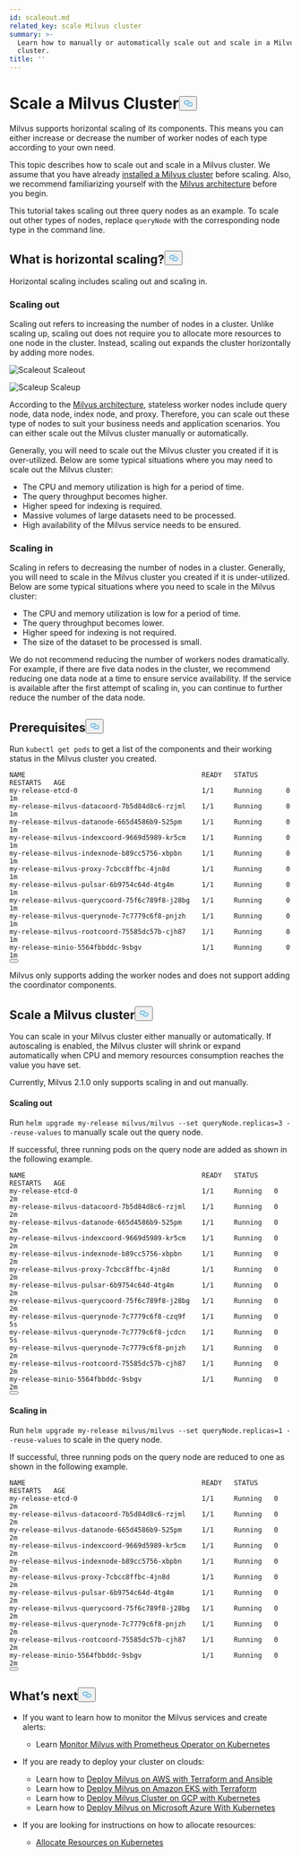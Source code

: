 ```yaml
---
id: scaleout.md
related_key: scale Milvus cluster
summary: >-
  Learn how to manually or automatically scale out and scale in a Milvus
  cluster.
title: ''
---
```

<h1 id="Scale-a-Milvus-Cluster" class="common-anchor-header">Scale a Milvus Cluster<button data-href="#Scale-a-Milvus-Cluster" class="anchor-icon" translate="no">
      <svg translate="no"
        aria-hidden="true"
        focusable="false"
        height="20"
        version="1.1"
        viewBox="0 0 16 16"
        width="16"
      >
        <path
          fill="#0092E4"
          fill-rule="evenodd"
          d="M4 9h1v1H4c-1.5 0-3-1.69-3-3.5S2.55 3 4 3h4c1.45 0 3 1.69 3 3.5 0 1.41-.91 2.72-2 3.25V8.59c.58-.45 1-1.27 1-2.09C10 5.22 8.98 4 8 4H4c-.98 0-2 1.22-2 2.5S3 9 4 9zm9-3h-1v1h1c1 0 2 1.22 2 2.5S13.98 12 13 12H9c-.98 0-2-1.22-2-2.5 0-.83.42-1.64 1-2.09V6.25c-1.09.53-2 1.84-2 3.25C6 11.31 7.55 13 9 13h4c1.45 0 3-1.69 3-3.5S14.5 6 13 6z"
        ></path>
      </svg>
    </button></h1><p>Milvus supports horizontal scaling of its components. This means you can either increase or decrease  the number of worker nodes of each type according to your own need.</p>
<p>This topic describes how to scale out and scale in a Milvus cluster. We assume that you have already <a href="/docs/it/install_cluster-helm.md">installed a Milvus cluster</a> before scaling. Also, we recommend familiarizing yourself with the <a href="/docs/it/architecture_overview.md">Milvus architecture</a> before you begin.</p>
<p>This tutorial takes scaling out three query nodes as an example. To scale out other types of nodes, replace <code translate="no">queryNode</code> with the corresponding node type in the command line.</p>
<h2 id="What-is-horizontal-scaling" class="common-anchor-header">What is horizontal scaling?<button data-href="#What-is-horizontal-scaling" class="anchor-icon" translate="no">
      <svg translate="no"
        aria-hidden="true"
        focusable="false"
        height="20"
        version="1.1"
        viewBox="0 0 16 16"
        width="16"
      >
        <path
          fill="#0092E4"
          fill-rule="evenodd"
          d="M4 9h1v1H4c-1.5 0-3-1.69-3-3.5S2.55 3 4 3h4c1.45 0 3 1.69 3 3.5 0 1.41-.91 2.72-2 3.25V8.59c.58-.45 1-1.27 1-2.09C10 5.22 8.98 4 8 4H4c-.98 0-2 1.22-2 2.5S3 9 4 9zm9-3h-1v1h1c1 0 2 1.22 2 2.5S13.98 12 13 12H9c-.98 0-2-1.22-2-2.5 0-.83.42-1.64 1-2.09V6.25c-1.09.53-2 1.84-2 3.25C6 11.31 7.55 13 9 13h4c1.45 0 3-1.69 3-3.5S14.5 6 13 6z"
        ></path>
      </svg>
    </button></h2><p>Horizontal scaling includes scaling out and scaling in.</p>
<h3 id="Scaling-out" class="common-anchor-header">Scaling out</h3><p>Scaling out refers to increasing the number of nodes in a cluster. Unlike scaling up, scaling out does not require you to allocate more resources to one node in the cluster. Instead, scaling out expands the cluster horizontally by adding more nodes.</p>
<p>
  <span class="img-wrapper">
    <img translate="no" src="/docs/v2.2.x/assets/scale_out.jpg" alt="Scaleout" class="doc-image" id="scaleout" />
    <span>Scaleout</span>
  </span>
</p>
<p>
  <span class="img-wrapper">
    <img translate="no" src="/docs/v2.2.x/assets/scale_up.jpg" alt="Scaleup" class="doc-image" id="scaleup" />
    <span>Scaleup</span>
  </span>
</p>
<p>According to the <a href="/docs/it/architecture_overview.md">Milvus architecture</a>, stateless worker nodes include query node, data node, index node, and proxy. Therefore, you can scale out these type of nodes to suit your business needs and application scenarios. You can either scale out the Milvus cluster manually or automatically.</p>
<p>Generally, you will need to scale out the Milvus cluster you created if it is over-utilized. Below are some typical situations where you may need to scale out the Milvus cluster:</p>
<ul>
<li>The CPU and memory utilization is high for a period of time.</li>
<li>The query throughput becomes higher.</li>
<li>Higher speed for indexing is required.</li>
<li>Massive volumes of large datasets need to be processed.</li>
<li>High availability of the Milvus service needs to be ensured.</li>
</ul>
<h3 id="Scaling-in" class="common-anchor-header">Scaling in</h3><p>Scaling in refers to decreasing the number of nodes in a cluster. Generally, you will need to scale in the Milvus cluster you created if it is under-utilized. Below are some typical situations where you need to scale in the Milvus cluster:</p>
<ul>
<li>The CPU and memory utilization is low for a period of time.</li>
<li>The query throughput becomes lower.</li>
<li>Higher speed for indexing is not required.</li>
<li>The size of the dataset to be processed is small.</li>
</ul>
<div class="alert note">
We do not recommend reducing the number of workers nodes dramatically. For example, if there are five data nodes in the cluster, we recommend reducing one data node at a time to ensure service availability. If the service is available after the first attempt of scaling in, you can continue to further reduce the number of the data node.
</div>
<h2 id="Prerequisites" class="common-anchor-header">Prerequisites<button data-href="#Prerequisites" class="anchor-icon" translate="no">
      <svg translate="no"
        aria-hidden="true"
        focusable="false"
        height="20"
        version="1.1"
        viewBox="0 0 16 16"
        width="16"
      >
        <path
          fill="#0092E4"
          fill-rule="evenodd"
          d="M4 9h1v1H4c-1.5 0-3-1.69-3-3.5S2.55 3 4 3h4c1.45 0 3 1.69 3 3.5 0 1.41-.91 2.72-2 3.25V8.59c.58-.45 1-1.27 1-2.09C10 5.22 8.98 4 8 4H4c-.98 0-2 1.22-2 2.5S3 9 4 9zm9-3h-1v1h1c1 0 2 1.22 2 2.5S13.98 12 13 12H9c-.98 0-2-1.22-2-2.5 0-.83.42-1.64 1-2.09V6.25c-1.09.53-2 1.84-2 3.25C6 11.31 7.55 13 9 13h4c1.45 0 3-1.69 3-3.5S14.5 6 13 6z"
        ></path>
      </svg>
    </button></h2><p>Run <code translate="no">kubectl get pods</code> to get a list of the components and their working status in the Milvus cluster you created.</p>
<pre><code translate="no">NAME                                            READY   STATUS       RESTARTS   AGE
my-release-etcd-0                               1/1     Running      0          1m
my-release-milvus-datacoord-7b5d84d8c6-rzjml    1/1     Running      0          1m
my-release-milvus-datanode-665d4586b9-525pm     1/1     Running      0          1m
my-release-milvus-indexcoord-9669d5989-kr5cm    1/1     Running      0          1m
my-release-milvus-indexnode-b89cc5756-xbpbn     1/1     Running      0          1m
my-release-milvus-proxy-7cbcc8ffbc-4jn8d        1/1     Running      0          1m
my-release-milvus-pulsar-6b9754c64d-4tg4m       1/1     Running      0          1m
my-release-milvus-querycoord-75f6c789f8-j28bg   1/1     Running      0          1m
my-release-milvus-querynode-7c7779c6f8-pnjzh    1/1     Running      0          1m
my-release-milvus-rootcoord-75585dc57b-cjh87    1/1     Running      0          1m
my-release-minio-5564fbbddc-9sbgv               1/1     Running      0          1m 
<button class="copy-code-btn"></button></code></pre>
<div class="alert note">
Milvus only supports adding the worker nodes and does not support adding the coordinator components.
</div>
<h2 id="Scale-a-Milvus-cluster" class="common-anchor-header">Scale a Milvus cluster<button data-href="#Scale-a-Milvus-cluster" class="anchor-icon" translate="no">
      <svg translate="no"
        aria-hidden="true"
        focusable="false"
        height="20"
        version="1.1"
        viewBox="0 0 16 16"
        width="16"
      >
        <path
          fill="#0092E4"
          fill-rule="evenodd"
          d="M4 9h1v1H4c-1.5 0-3-1.69-3-3.5S2.55 3 4 3h4c1.45 0 3 1.69 3 3.5 0 1.41-.91 2.72-2 3.25V8.59c.58-.45 1-1.27 1-2.09C10 5.22 8.98 4 8 4H4c-.98 0-2 1.22-2 2.5S3 9 4 9zm9-3h-1v1h1c1 0 2 1.22 2 2.5S13.98 12 13 12H9c-.98 0-2-1.22-2-2.5 0-.83.42-1.64 1-2.09V6.25c-1.09.53-2 1.84-2 3.25C6 11.31 7.55 13 9 13h4c1.45 0 3-1.69 3-3.5S14.5 6 13 6z"
        ></path>
      </svg>
    </button></h2><p>You can scale in your Milvus cluster either manually or automatically. If autoscaling is enabled, the Milvus cluster will shrink or expand automatically when CPU and memory resources consumption reaches the value you have set.</p>
<p>Currently, Milvus 2.1.0 only supports scaling in and out manually.</p>
<h4 id="Scaling-out" class="common-anchor-header">Scaling out</h4><p>Run <code translate="no">helm upgrade my-release milvus/milvus --set queryNode.replicas=3 --reuse-values</code> to manually scale out the query node.</p>
<p>If successful, three running pods on the query node are added as shown in the following example.</p>
<pre><code translate="no">NAME                                            READY   STATUS    RESTARTS   AGE
my-release-etcd-0                               1/1     Running   0          2m
my-release-milvus-datacoord-7b5d84d8c6-rzjml    1/1     Running   0          2m
my-release-milvus-datanode-665d4586b9-525pm     1/1     Running   0          2m
my-release-milvus-indexcoord-9669d5989-kr5cm    1/1     Running   0          2m
my-release-milvus-indexnode-b89cc5756-xbpbn     1/1     Running   0          2m
my-release-milvus-proxy-7cbcc8ffbc-4jn8d        1/1     Running   0          2m
my-release-milvus-pulsar-6b9754c64d-4tg4m       1/1     Running   0          2m
my-release-milvus-querycoord-75f6c789f8-j28bg   1/1     Running   0          2m
my-release-milvus-querynode-7c7779c6f8-czq9f    1/1     Running   0          5s
my-release-milvus-querynode-7c7779c6f8-jcdcn    1/1     Running   0          5s
my-release-milvus-querynode-7c7779c6f8-pnjzh    1/1     Running   0          2m
my-release-milvus-rootcoord-75585dc57b-cjh87    1/1     Running   0          2m
my-release-minio-5564fbbddc-9sbgv               1/1     Running   0          2m
<button class="copy-code-btn"></button></code></pre>
<h4 id="Scaling-in" class="common-anchor-header">Scaling in</h4><p>Run <code translate="no">helm upgrade my-release milvus/milvus --set queryNode.replicas=1 --reuse-values</code> to scale in the query node.</p>
<p>If successful, three running pods on the query node are reduced to one as shown in the following example.</p>
<pre><code translate="no">NAME                                            READY   STATUS    RESTARTS   AGE
my-release-etcd-0                               1/1     Running   0          2m
my-release-milvus-datacoord-7b5d84d8c6-rzjml    1/1     Running   0          2m
my-release-milvus-datanode-665d4586b9-525pm     1/1     Running   0          2m
my-release-milvus-indexcoord-9669d5989-kr5cm    1/1     Running   0          2m
my-release-milvus-indexnode-b89cc5756-xbpbn     1/1     Running   0          2m
my-release-milvus-proxy-7cbcc8ffbc-4jn8d        1/1     Running   0          2m
my-release-milvus-pulsar-6b9754c64d-4tg4m       1/1     Running   0          2m
my-release-milvus-querycoord-75f6c789f8-j28bg   1/1     Running   0          2m
my-release-milvus-querynode-7c7779c6f8-pnjzh    1/1     Running   0          2m
my-release-milvus-rootcoord-75585dc57b-cjh87    1/1     Running   0          2m
my-release-minio-5564fbbddc-9sbgv               1/1     Running   0          2m
<button class="copy-code-btn"></button></code></pre>
<h2 id="Whats-next" class="common-anchor-header">What’s next<button data-href="#Whats-next" class="anchor-icon" translate="no">
      <svg translate="no"
        aria-hidden="true"
        focusable="false"
        height="20"
        version="1.1"
        viewBox="0 0 16 16"
        width="16"
      >
        <path
          fill="#0092E4"
          fill-rule="evenodd"
          d="M4 9h1v1H4c-1.5 0-3-1.69-3-3.5S2.55 3 4 3h4c1.45 0 3 1.69 3 3.5 0 1.41-.91 2.72-2 3.25V8.59c.58-.45 1-1.27 1-2.09C10 5.22 8.98 4 8 4H4c-.98 0-2 1.22-2 2.5S3 9 4 9zm9-3h-1v1h1c1 0 2 1.22 2 2.5S13.98 12 13 12H9c-.98 0-2-1.22-2-2.5 0-.83.42-1.64 1-2.09V6.25c-1.09.53-2 1.84-2 3.25C6 11.31 7.55 13 9 13h4c1.45 0 3-1.69 3-3.5S14.5 6 13 6z"
        ></path>
      </svg>
    </button></h2><ul>
<li><p>If you want to learn how to monitor the Milvus services and create alerts:</p>
<ul>
<li>Learn <a href="/docs/it/monitor.md">Monitor Milvus with Prometheus Operator on Kubernetes</a></li>
</ul></li>
<li><p>If you are ready to deploy your cluster on clouds:</p>
<ul>
<li>Learn how to <a href="/docs/it/aws.md">Deploy Milvus on AWS with Terraform and Ansible</a></li>
<li>Learn how to <a href="/docs/it/eks.md">Deploy Milvus on Amazon EKS with Terraform</a></li>
<li>Learn how to <a href="/docs/it/gcp.md">Deploy Milvus Cluster on GCP with Kubernetes</a></li>
<li>Learn how to <a href="/docs/it/azure.md">Deploy Milvus on Microsoft Azure With Kubernetes</a></li>
</ul></li>
<li><p>If you are looking for instructions on how to allocate resources:</p>
<ul>
<li><a href="/docs/it/allocate.md#standalone">Allocate Resources on Kubernetes</a></li>
</ul></li>
</ul>
